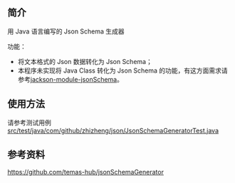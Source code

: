 ## 简介
用 Java 语言编写的 Json Schema 生成器

功能：
* 将文本格式的 Json 数据转化为 Json Schema；
* 本程序未实现将 Java Class 转化为 Json Schema 的功能，有这方面需求请参考[jackson-module-jsonSchema](https://github.com/FasterXML/jackson-module-jsonSchema)。

## 使用方法
请参考测试用例[src/test/java/com/github/zhizheng/json/JsonSchemaGeneratorTest.java](https://github.com/zhizheng/json-schema-generator/blob/master/src/test/java/com/github/zhizheng/json/JsonSchemaGeneratorTest.java)

## 参考资料
https://github.com/temas-hub/jsonSchemaGenerator
